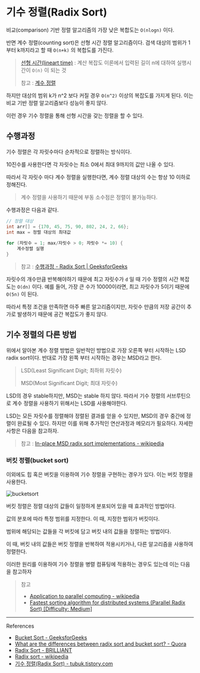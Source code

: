 # 기수 정렬(Radix Sort)

비교(comparison) 기반 정렬 알고리즘의 가장 낮은 복합도는 `O(nlogn)` 이다.

반면 계수 정렬(counting sort)은 선형 시간 정렬 알고리즘이다. 검색 대상의 범위가 1부터 k까지라고 할 때 `O(n+k)` 의 복합도를 가진다.

> [선형 시간(lineart time)](https://ko.wikipedia.org/wiki/%EC%84%A0%ED%98%95_%EC%8B%9C%EA%B0%84) : 계산 복잡도 이론에서 입력된 길이 n에 대하여 실행시간이 `O(n)` 이 되는 것
>
> 참고 : [계수 정렬](https://github.com/Im-D/Dev-Docs/blob/master/CS/Counting-sort.md)

하지만 대상의 범위 k가 n^2 보다 커질 경우 `O(n^2)` 이상의 복잡도를 가지게 된다. 이는 비교 기반 정렬 알고리즘보다 성능이 좋지 않다.

이런 경우 기수 정렬을 통해 선형 시간을 갖는 정렬을 할 수 있다. 

## 수행과정

기수 정렬은 각 자릿수마다 순차적으로 정렬하는 방식이다. 

10진수를 사용한다면 각 자릿수는 최소 0에서 최대 9까지의 값만 나올 수 있다.

따라서 각 자릿수 마다 계수 정렬을 실행한다면, 계수 정렬 대상의 수는 항상 10 이하로 정해진다.

> 계수 정렬을 사용하기 때문에 부동 소수점은 정렬이 불가능하다.

수행과정은 다음과 같다.

```java
// 정렬 대상
int arr[] = {170, 45, 75, 90, 802, 24, 2, 66};
int max = 정렬 대상의 최대값
    
for (자릿수 = 1; max/자릿수 > 0; 자릿수 *= 10) {
	계수정렬 실행
} 
```

> 참고 :  [수행과정 - Radix Sort | GeeksforGeeks](https://youtu.be/nu4gDuFabIM?t=18)



자릿수의 개수만큼 반복해야하기 때문에 최고 자릿수가 `d` 일 때 기수 정렬의 시간 복잡도는 `O(dn)` 이다. 예를 들어, 가장 큰 수가 10000이라면, 최고 자릿수가 5이기 때문에 `O(5n)` 이 된다.

따라서 특정 조건을 만족하면 아주 빠른 알고리즘이지만, 자릿수 만큼의 저장 공간이 추가로 발생하기 때문에 공간 복잡도가 좋지 않다.

## 기수 정렬의 다른 방법

위에서 알아본 계수 정렬 방법은 일반적인 방법으로 가장 오른쪽 부터 시작하는 LSD radix sort이다. 반대로 가장 왼쪽 부터 시작하는 경우는 MSD라고 한다.

> LSD(Least Significant Digit; 최하위 자릿수)
>
> MSD(Most Significant Digit; 최대 자릿수)

LSD의 경우 stable하지만, MSD는 stable 하지 않다. 따라서 기수 정렬의 서브루틴으로 계수 정렬을 사용하기 위해서는 LSD를 사용해야한다.

LSD는 모든 자릿수를 정렬해야 정렬된 결과를 얻을 수 있지만, MSD의 경우 중간에 정렬이 완료될 수 있다. 하지만 이를 위해 추가적인 연산과정과 메모리가 필요하다. 자세한 사항은 다음을 참고하자.

> 참고 : [In-place MSD radix sort implementations - wikipedia](https://en.wikipedia.org/wiki/Radix_sort#In-place_MSD_radix_sort_implementations)

### 버킷 정렬(bucket sort)

이외에도 힙 혹은 버킷을 이용하여 기수 정렬을 구현하는 경우가 있다. 이는 버킷 정렬을 사용한다.

![bucketsort](../assets/images/bucket-sort.png)

버킷 정렬은 정렬 대상의 값들이 일정하게 분포되어 있을 때 효과적인 방법이다.

값의 분포에 따라 특정 범위를 지정한다. 이 때, 지정한 범위가 버킷이다.

범위에 해당되는 값들을 각 버킷에 담고 버킷 내의 값들을 정렬하는 방법이다.

이 때, 버킷 내의 값들은 버킷 정렬을 반복하여 적용시키거나, 다른 알고리즘을 사용하여 정렬한다.

이러한 원리를 이용하여 기수 정렬을 병렬 컴퓨팅에 적용하는 경우도 있는데 이는 다음을 참고하자

> 참고 
>
> - [Application to parallel computing - wikipedia](https://en.wikipedia.org/wiki/Radix_sort#Application_to_parallel_computing)
> - [Fastest sorting algorithm for distributed systems (Parallel Radix Sort) [Difficulty: Medium]](https://summerofhpc.prace-ri.eu/fastest-sorting-algorithm-for-distributed-systems-parallel-radix-sort-difficulty-medium/)

---

References

- [Bucket Sort - GeeksforGeeks](https://www.geeksforgeeks.org/bucket-sort-2/)
- [What are the differences between radix sort and bucket sort? - Quora](https://www.quora.com/What-are-the-differences-between-radix-sort-and-bucket-sort)
- [Radix Sort - BRILLIANT](https://brilliant.org/wiki/radix-sort/)
- [Radix sort - wikipedia](https://en.wikipedia.org/wiki/Radix_sort)
- [기수 정렬(Radix Sort) - tubuk.tistory.com](https://tubuk.tistory.com/16)
